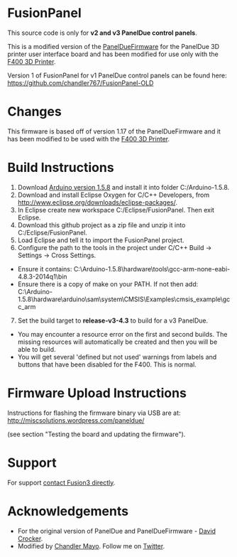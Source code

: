 # FusionPanel
This source code is only for **v2 and v3 PanelDue control panels**.

This is a modified version of the [PanelDueFirmware](https://github.com/dc42/PanelDueFirmware) for the PanelDue 3D printer user interface board and has been modified for use only with the [F400 3D Printer](http://fusion3design.com).

Version 1 of FusionPanel for v1 PanelDue control panels can be found here: https://github.com/chandler767/FusionPanel-OLD

# Changes
This firmware is based off of version 1.17 of the PanelDueFirmware and it has been modified to be used with the [F400 3D Printer](http://fusion3design.com).

# Build Instructions
1. Download [Arduino version 1.5.8](https://www.arduino.cc/download_handler.php?f=/arduino-1.5.8-windows.zip) and install it into folder C:/Arduino-1.5.8.
2. Download and install Eclipse Oxygen for C/C++ Developers, from http://www.eclipse.org/downloads/eclipse-packages/.
3. In Eclipse create new workspace C:/Eclipse/FusionPanel. Then exit Eclipse.
4. Download this github project as a zip file and unzip it into C:/Eclipse/FusionPanel.
5. Load Eclipse and tell it to import the FusionPanel project.
6. Configure the path to the tools in the project under C/C++ Build -> Settings -> Cross Settings.
  * Ensure it contains: C:\Arduino-1.5.8\hardware\tools\gcc-arm-none-eabi-4.8.3-2014q1\bin
  * Ensure there is a copy of make on your PATH. If not then add: C:\Arduino-1.5.8\hardware\arduino\sam\system\CMSIS\Examples\cmsis_example\gcc_arm
 7. Set the build target to **release-v3-4.3** to build for a v3 PanelDue.
   * You may encounter a resource error on the first and second builds. The missing resources will automatically be created and then you will be able to build.
   * You will get several 'defined but not used' warnings from labels and buttons that have been disabled for the F400. This is normal.
   
# Firmware Upload Instructions
Instructions for flashing the firmware binary via USB are at: http://miscsolutions.wordpress.com/paneldue/

(see section "Testing the board and updating the firmware").

# Support
For support [contact Fusion3 directly](https://fusion3design.com/contact_support/).

# Acknowledgements
* For the original version of PanelDue and PanelDueFirmware - [David Crocker](https://miscsolutions.wordpress.com/).
* Modified by [Chandler Mayo](http://ChandlerMayo.com). Follow me on [Twitter](https://twitter.com/MayoChandler).
